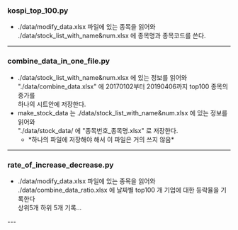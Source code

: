 
### kospi_top_100.py  
<ul>  
<li>./data/modify_data.xlsx 파일에 있는 종목을 읽어와 ./data/stock_list_with_name&num.xlsx 에 종목명과 종목코드를 쓴다.</li>  
</ul>  

---
### combine_data_in_one_file.py  
<ul>  
<li>./data/stock_list_with_name&num.xlsx 에 있는 정보를 읽어와  <br>"./data/combine_data.xlsx" 에 20170102부터 20190406까지 top100 종목의 종가를 <br>하나의 시트안에 저장한다.</li>  
<li>make_stock_data 는 ./data/stock_list_with_name&num.xlsx 에 있는 정보를 읽어와 <br>"./data/stock_data/ 에 "종목번호_종목명.xlsx" 로 저장한다.  
    <ul>  
    <li>*하나의 파일에 저장해야 해서 이 파일은 거의 쓰지 않음*  
    </li>  
    </ul>  
</li>  
</ul>

---
### rate_of_increase_decrease.py  
<ul>  
	<li>
	./data/modify_data.xlsx 파일에 있는 종목을 읽어와 ./data/combine_data_ratio.xlsx 에 날짜별 top100 개 기업에 대한 등락율을 기록한다<br>
	상위5개 하위 5개 기록...
	</li>  

</ul>  
  ---